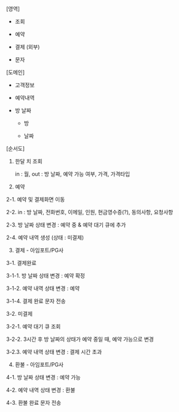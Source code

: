 
[영역]

- 조회

- 예약

- 결제 (외부)

- 문자



[도메인]

- 고객정보

- 예약내역

- 방 날짜

    - 방

    - 날짜



[순서도]

1. 한달 치 조회

   in : 월, out : 방 날짜, 예약 가능 여부, 가격, 가격타입

2. 예약

2-1. 예약 및 결제화면 이동

2-2. in : 방 날짜, 전화번호, 이메일, 인원, 현금영수증(?), 동의사항, 요청사항

2-3. 방 날짜 상태 변경 : 예약 중 & 예약 대기 큐에 추가

2-4. 예약 내역 생성 (상태 : 미결제)

3. 결제 - 아임포트/PG사

3-1. 결제완료

3-1-1. 방 날짜 상태 변경 : 예약 확정

3-1-2. 예약 내역 상태 변경 : 예약

3-1-4. 결제 완료 문자 전송

3-2. 미결제

3-2-1. 예약 대기 큐 조회

3-2-2. 3시간 후 방 날짜의 상태가 예약 중일 때, 예약 가능으로 변경

3-2.3. 예약 내역 상태 변경 : 결제 시간 초과

4. 환불 - 아임포트/PG사

4-1. 방 날짜 상태 변경 : 예약 가능

4-2. 예약 내역 상태 변경 : 환불

4-3. 환불 완료 문자 전송